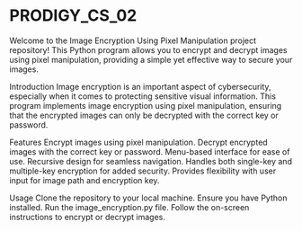 # PRODIGY_CS_02
Welcome to the Image Encryption Using Pixel Manipulation project repository! This Python program allows you to encrypt and decrypt images using pixel manipulation, providing a simple yet effective way to secure your images.

Introduction
Image encryption is an important aspect of cybersecurity, especially when it comes to protecting sensitive visual information. This program implements image encryption using pixel manipulation, ensuring that the encrypted images can only be decrypted with the correct key or password.

Features
Encrypt images using pixel manipulation.
Decrypt encrypted images with the correct key or password.
Menu-based interface for ease of use.
Recursive design for seamless navigation.
Handles both single-key and multiple-key encryption for added security.
Provides flexibility with user input for image path and encryption key.

Usage
Clone the repository to your local machine.
Ensure you have Python installed.
Run the image_encryption.py file.
Follow the on-screen instructions to encrypt or decrypt images.
